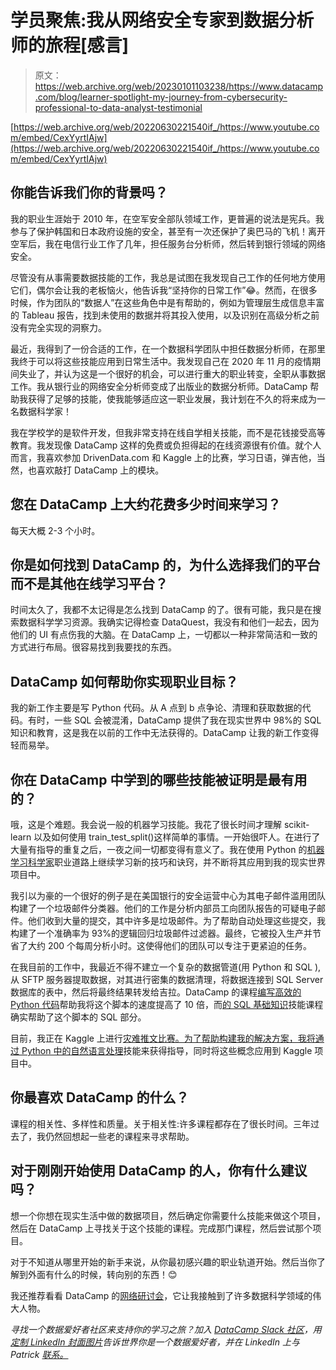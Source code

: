 # 学员聚焦:我从网络安全专家到数据分析师的旅程[感言]

> 原文：<https://web.archive.org/web/20230101103238/https://www.datacamp.com/blog/learner-spotlight-my-journey-from-cybersecurity-professional-to-data-analyst-testimonial>

[https://web.archive.org/web/20220630221540if_/https://www.youtube.com/embed/CexYyrtIAjw](https://web.archive.org/web/20220630221540if_/https://www.youtube.com/embed/CexYyrtIAjw)

## 你能告诉我们你的背景吗？

我的职业生涯始于 2010 年，在空军安全部队领域工作，更普遍的说法是宪兵。我参与了保护韩国和日本政府设施的安全，甚至有一次还保护了奥巴马的飞机！离开空军后，我在电信行业工作了几年，担任服务台分析师，然后转到银行领域的网络安全。

尽管没有从事需要数据技能的工作，我总是试图在我发现自己工作的任何地方使用它们，偶尔会让我的老板恼火，他告诉我“坚持你的日常工作”😂。然而，在很多时候，作为团队的“数据人”在这些角色中是有帮助的，例如为管理层生成信息丰富的 Tableau 报告，找到未使用的数据并将其投入使用，以及识别在高级分析之前没有完全实现的洞察力。

最近，我得到了一份合适的工作，在一个数据科学团队中担任数据分析师，在那里我终于可以将这些技能应用到日常生活中。我发现自己在 2020 年 11 月的疫情期间失业了，并认为这是一个很好的机会，可以进行重大的职业转变，全职从事数据工作。我从银行业的网络安全分析师变成了出版业的数据分析师。DataCamp 帮助我获得了足够的技能，使我能够适应这一职业发展，我计划在不久的将来成为一名数据科学家！

我在学校学的是软件开发，但我非常支持在线自学相关技能，而不是花钱接受高等教育。我发现像 DataCamp 这样的免费或负担得起的在线资源很有价值。就个人而言，我喜欢参加 DrivenData.com 和 Kaggle 上的比赛，学习日语，弹吉他，当然，也喜欢敲打 DataCamp 上的模块。

## 您在 DataCamp 上大约花费多少时间来学习？

每天大概 2-3 个小时。

## 你是如何找到 DataCamp 的，为什么选择我们的平台而不是其他在线学习平台？

时间太久了，我都不太记得是怎么找到 DataCamp 的了。很有可能，我只是在搜索数据科学学习资源。我确实记得检查 DataQuest，我没有和他们一起去，因为他们的 UI 有点伤我的大脑。在 DataCamp 上，一切都以一种非常简洁和一致的方式进行布局。很容易找到我要找的东西。

## DataCamp 如何帮助你实现职业目标？

我的新工作主要是写 Python 代码。从 A 点到 b 点争论、清理和获取数据的代码。有时，一些 SQL 会被混淆，DataCamp 提供了我在现实世界中 98%的 SQL 知识和教育，这是我在以前的工作中无法获得的。DataCamp 让我的新工作变得轻而易举。

## 你在 DataCamp 中学到的哪些技能被证明是最有用的？

哦，这是个难题。我会说一般的机器学习技能。我花了很长时间才理解 scikit-learn 以及如何使用 train_test_split()这样简单的事情。一开始很吓人。在进行了大量有指导的重复之后，一夜之间一切都变得有意义了。我在使用 Python 的[机器学习科学家](https://web.archive.org/web/20220630221540/https://www.datacamp.com/tracks/machine-learning-fundamentals-with-python)职业道路上继续学习新的技巧和诀窍，并不断将其应用到我的现实世界项目中。

我引以为豪的一个很好的例子是在美国银行的安全运营中心为其电子邮件滥用团队构建了一个垃圾邮件分类器。他们的工作是分析内部员工向团队报告的可疑电子邮件。他们收到大量的提交，其中许多是垃圾邮件。为了帮助自动处理这些提交，我构建了一个准确率为 93%的逻辑回归垃圾邮件过滤器。最终，它被投入生产并节省了大约 200 个每周分析小时。这使得他们的团队可以专注于更紧迫的任务。

在我目前的工作中，我最近不得不建立一个复杂的数据管道(用 Python 和 SQL ),从 SFTP 服务器提取数据，对其进行密集的数据清理，将数据连接到 SQL Server 数据库的表中，然后将最终结果转发给吉拉。DataCamp 的课程[编写高效的 Python 代码](https://web.archive.org/web/20220630221540/http://datacamp.com/courses/writing-efficient-python-code)帮助我将这个脚本的速度提高了 10 倍，而[的 SQL 基础知识](https://web.archive.org/web/20220630221540/http://datacamp.com/tracks/sql-fundamentals)技能课程确实帮助了这个脚本的 SQL 部分。

目前，我正在 Kaggle 上进行[灾难推文比赛。为了帮助构建我的解决方案，我将通过 Python 中的](https://web.archive.org/web/20220630221540/https://www.kaggle.com/c/nlp-getting-started/overview)[自然语言处理](https://web.archive.org/web/20220630221540/https://datacamp.com/tracks/natural-language-processing-in-python)技能来获得指导，同时将这些概念应用到 Kaggle 项目中。

## 你最喜欢 DataCamp 的什么？

课程的相关性、多样性和质量。关于相关性:许多课程都存在了很长时间。三年过去了，我仍然回想起一些老的课程来寻求帮助。

## 对于刚刚开始使用 DataCamp 的人，你有什么建议吗？

想一个你想在现实生活中做的数据项目，然后确定你需要什么技能来做这个项目，然后在 DataCamp 上寻找关于这个技能的课程。完成那门课程，然后尝试那个项目。

对于不知道从哪里开始的新手来说，从你最初感兴趣的职业轨道开始。然后当你了解到外面有什么的时候，转向别的东西！😊

我还推荐看看 DataCamp 的[网络研讨会](https://web.archive.org/web/20220630221540/http://datacamp.com/webinars)，它让我接触到了许多数据科学领域的伟大人物。

*寻找一个数据爱好者社区来支持你的学习之旅？加入 [DataCamp Slack 社区](https://web.archive.org/web/20220630221540/https://support.datacamp.com/hc/en-us/articles/360001915993-The-DataCamp-Slack-Community-An-Overview)，用[定制 LinkedIn 封面图片](https://web.archive.org/web/20220630221540/https://www.datacamp.com/community/blog/linkedin-covers)告诉世界你是一个数据爱好者，并在 LinkedIn 上与 Patrick [联系。](https://web.archive.org/web/20220630221540/https://www.linkedin.com/in/patrickkellyofficial/)*